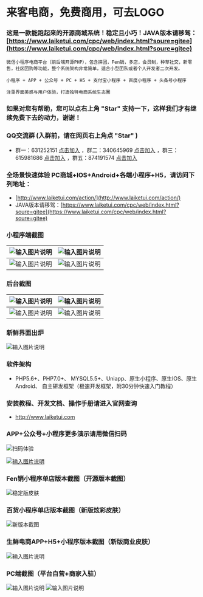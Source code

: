 # 来客电商，免费商用，可去LOGO
### 这是一款能跑起来的开源商城系统！稳定且小巧！JAVA版本请移驾：[https://www.laiketui.com/cpc/web/index.html?soure=gitee](https://www.laiketui.com/cpc/web/index.html?soure=gitee)

```
微信小程序电商平台（前后端开源PHP），包含拼团，Fen销，多店，会员制，种草社交，新零售，社区团购等功能，整个系统架构非常简单，适合小型团队或者个人开发者二次开发。

小程序 + APP + 公众号 + PC + H5 + 支付宝小程序 + 百度小程序 + 头条号小程序

注重界面美感与用户体验，打造独特电商系统生态圈
```

### 如果对您有帮助，您可以点右上角 "Star" 支持一下，这样我们才有继续免费下去的动力，谢谢！

### QQ交流群 (入群前，请在网页右上角点 "Star" )

- 群一：631252151  [点击加入](http://shang.qq.com/wpa/qunwpa?idkey=e608e87cf657e7f0d0a6fe85b127784efd373f6e1e18d21b590af85f2612df55) 
，群二：340645969  [点击加入](http://shang.qq.com/wpa/qunwpa?idkey=427109459854834986069455266c718998467b63c78f455940d6291de01a7d0b)
，群三：615981686  [点击加入](http://shang.qq.com/wpa/qunwpa?idkey=2bc690569245606dcfbf7e67a9abcd8086cd825b4d946bb122ba3b091044a6e4)
，群五：874191574  [点击加入](https://qm.qq.com/cgi-bin/qm/qr?k=hrazNWgKJu0Ma48rMDdvoCFMtKm1XBuP&jump_from=webapi)

### 全场景快速体验 PC商城+IOS+Android+各端小程序+H5，请访问下列地址：

- [http://www.laiketui.com/action/](http://www.laiketui.com/action/)
- JAVA版本请移驾：[https://www.laiketui.com/cpc/web/index.html?soure=gitee](https://www.laiketui.com/cpc/web/index.html?soure=gitee)

### 小程序端截图

| ![输入图片说明](https://images.gitee.com/uploads/images/2019/0514/143851_4873d4b1_2029865.png "在这里输入图片标题") | ![输入图片说明](https://images.gitee.com/uploads/images/2019/0514/143905_8775e557_2029865.png "在这里输入图片标题") |
| ------------------------------------------------------------------------------------------------------------------- | ------------------------------------------------------------------------------------------------------------------- |
| ![输入图片说明](https://images.gitee.com/uploads/images/2019/0514/144617_13ae4f17_2029865.png "在这里输入图片标题")                     | ![输入图片说明](https://images.gitee.com/uploads/images/2019/0514/144036_d70a43d6_2029865.png "在这里输入图片标题")                     |


### 后台截图

| ![输入图片说明](https://images.gitee.com/uploads/images/2019/0514/143003_6b9ecd53_2029865.png "在这里输入图片标题") | ![输入图片说明](https://images.gitee.com/uploads/images/2019/0514/143319_3864b098_2029865.png "在这里输入图片标题") |
| ------------------------------------------------------------------------------------------------------------------- | ------------------------------------------------------------------------------------------------------------- |
| ![输入图片说明](https://images.gitee.com/uploads/images/2019/0514/143110_9cda6231_2029865.png "在这里输入图片标题") | ![输入图片说明](https://images.gitee.com/uploads/images/2019/0514/143318_7e7574f6_2029865.png "在这里输入图片标题") |

### 新鲜界面出炉
![输入图片说明](https://images.gitee.com/uploads/images/2021/0218/092437_ee197e59_2029865.png "01店铺管理首页 (1).png")

### 软件架构

- PHP5.6+、PHP7.0+、 MYSQL5.5+、Uniapp、原生小程序、原生IOS、原生Android、 自主研发框架（极速开发框架，附30分钟快速入门教程）

### 安装教程、开发文档、操作手册请进入官网查询

- http://www.laiketui.com

### APP+公众号+小程序更多演示请用微信扫码

![扫码体验](https://images.gitee.com/uploads/images/2021/0219/093029_ebf0792c_2029865.png "WX20210219-092943@2x.png")


[![输入图片说明](https://images.gitee.com/uploads/images/2019/1030/082053_51b4b4e5_2029865.gif "1572394734266.gif")](http://www.laiketui.com)

### Fen销小程序单店版本截图（开源版本截图）

![稳定版皮肤](https://images.gitee.com/uploads/images/2019/0514/100638_e7f9fbc9_2029865.png "在这里输入图片标题")

### 百货小程序单店版本截图（新版炫彩皮肤）

![新版本截图](https://images.gitee.com/uploads/images/2019/0927/080854_34db1391_2029865.png "100638_e7f9fbc9_2029865.png")

### 生鲜电商APP+H5+小程序版本截图（新版商业皮肤）
![输入图片说明](https://images.gitee.com/uploads/images/2020/0220/170134_19dbc645_2029865.png "水果.png")

### PC端截图（平台自营+商家入驻）
![输入图片说明](https://images.gitee.com/uploads/images/2020/1028/153642_4638f4ac_2029865.png "2020080506311086.png")
![输入图片说明](https://images.gitee.com/uploads/images/2020/1028/153825_36541a46_2029865.png "psfe50bd6222200d16-8d2c-4b0a-b4be-88b4f5b4d4d7.png")
